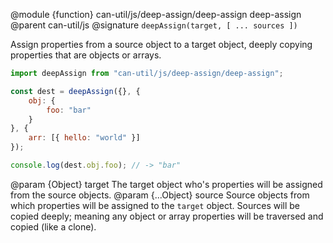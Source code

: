 @module {function} can-util/js/deep-assign/deep-assign deep-assign
@parent can-util/js
@signature `deepAssign(target, [ ... sources ])`

Assign properties from a source object to a target object, deeply copying properties that are objects or arrays.

```js
import deepAssign from "can-util/js/deep-assign/deep-assign";

const dest = deepAssign({}, {
	obj: {
		foo: "bar"
	}
}, {
	arr: [{ hello: "world" }]
});

console.log(dest.obj.foo); // -> "bar"
```

@param {Object} target The target object who's properties will be assigned from the source objects.
@param {...Object} source Source objects from which properties will be assigned to the `target` object. Sources will be copied deeply; meaning any object or array properties will be traversed and copied (like a clone).
